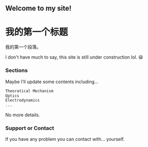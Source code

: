 ## Welcome to my site!
<body>

<h1>我的第一个标题</h1>
<p>我的第一个段落。</p>

</body>
I don't have much to say, this site is still under construction lol. 😆 

### Sections

Maybe I'll update some contents including...

```markdown
Theoratical Mechanism
Optics
Electrodynamics 
...
```

No more details.


### Support or Contact

If you have any problem you can contact with... yourself.
